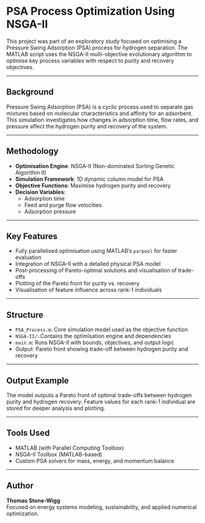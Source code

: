 # PSA Process Optimization Using NSGA-II

This project was part of an exploratory study focused on optimising a Pressure Swing Adsorption (PSA) process for hydrogen separation. The MATLAB script uses the NSGA-II multi-objective evolutionary algorithm to optimise key process variables with respect to purity and recovery objectives.

---

## Background

Pressure Swing Adsorption (PSA) is a cyclic process used to separate gas mixtures based on molecular characteristics and affinity for an adsorbent. This simulation investigates how changes in adsorption time, flow rates, and pressure affect the hydrogen purity and recovery of the system.

---

## Methodology

- **Optimisation Engine**: NSGA-II (Non-dominated Sorting Genetic Algorithm II)
- **Simulation Framework**: 1D dynamic column model for PSA
- **Objective Functions**: Maximise hydrogen purity and recovery
- **Decision Variables**:
  - Adsorption time
  - Feed and purge flow velocities
  - Adsorption pressure

---

## Key Features

- Fully parallelised optimisation using MATLAB’s `parpool` for faster evaluation
- Integration of NSGA-II with a detailed physical PSA model
- Post-processing of Pareto-optimal solutions and visualisation of trade-offs
- Plotting of the Pareto front for purity vs. recovery
- Visualisation of feature influence across rank-1 individuals

---

## Structure

- `PSA_Process.m`: Core simulation model used as the objective function
- `NSGA-II/`: Contains the optimisation engine and dependencies
- `main.m`: Runs NSGA-II with bounds, objectives, and output logic
- Output: Pareto front showing trade-off between hydrogen purity and recovery

---

## Output Example

The model outputs a Pareto front of optimal trade-offs between hydrogen purity and hydrogen recovery. Feature values for each rank-1 individual are stored for deeper analysis and plotting.

---

## Tools Used

- MATLAB (with Parallel Computing Toolbox)
- NSGA-II Toolbox (MATLAB-based)
- Custom PSA solvers for mass, energy, and momentum balance

---

## Author

**Thomas Stone-Wigg**  
Focused on energy systems modeling, sustainability, and applied numerical optimization.
